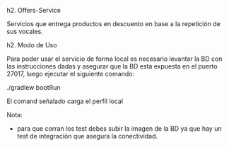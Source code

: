 h2. Offers-Service

Servicios que entrega productos en descuento en base a la repetición de sus vocales.

h2. Modo de Uso

Para poder usar el servicio de forma local es necesario levantar la BD con las instrucciones dadas y asegurar que la BD esta expuesta en el puerto 27017, luego ejecutar el siguiente comando:

./gradlew bootRun 

El comand señalado carga el perfil local

Nota:
- para que corran los test debes subir la imagen de la BD ya que hay un test de integración que asegura la conectividad.
